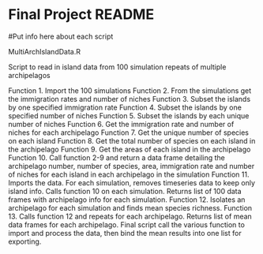 # Final Project README

#Put info here about each script


MultiArchIslandData.R

Script to read in island data from 100 simulation repeats of multiple archipelagos

Function 1. Import the 100 simulations
Function 2. From the simulations get the immigration rates and number of niches
Function 3. Subset the islands by one specified immigration rate
Function 4. Subset the islands by one specified number of niches
Function 5. Subset the islands by each unique number of niches
Function 6. Get the immigration rate and number of niches for each archipelago
Function 7. Get the unique number of species on each island
Function 8. Get the total number of species on each island in the archipelago
Function 9. Get the areas of each island in the archipelago
Function 10. Call function 2-9 and return a data frame detailing the archipelago number, number of species, area, immigration rate and number of niches for each island in each archipelago in the simulation
Function 11. Imports the data. For each simulation, removes timeseries data to keep only island info. Calls function 10 on each simulation. Returns list of 100 data frames with archipelago info for each simulation.
Function 12. Isolates an archipelago for each simulation and finds mean species richness. Function 13. Calls function 12 and repeats for each archipelago. Returns list of mean data frames for each archipelago.
Final script call the various function to import and process the data, then bind the mean results into one list for exporting. 